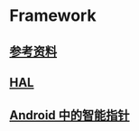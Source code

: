 # Framework

## [参考资料](android/framework/reference/)

## [HAL](android/framework/hal/)

## [Android 中的智能指针](android/framework/sp/)